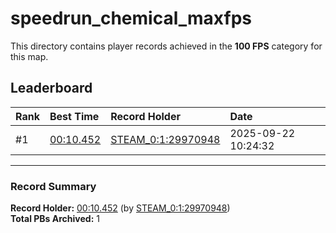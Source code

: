 # speedrun_chemical_maxfps

This directory contains player records achieved in the **100 FPS** category for this map.

## Leaderboard

| Rank | Best Time | Record Holder | Date                |
| :--- | :-------- | :------------ | :------------------ |
| #1   | [00:10.452](./00010452_STEAM_0_1_29970948_20250922-102432.zip) | [STEAM_0:1:29970948](https://speedrun16.com/profile/STEAM_0:1:29970948)   | 2025-09-22 10:24:32 |

---

### Record Summary
**Record Holder:** [00:10.452](./00010452_STEAM_0_1_29970948_20250922-102432.zip) (by [STEAM_0:1:29970948](https://speedrun16.com/profile/STEAM_0:1:29970948))  
**Total PBs Archived:** 1